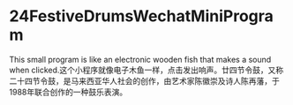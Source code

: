 # 24FestiveDrumsWechatMiniProgram
 This small program is like an electronic wooden fish that makes a sound when clicked.这个小程序就像电子木鱼一样，点击发出响声。廿四节令鼓，又称二十四节令鼓，是马来西亚华人社会的创作，由艺术家陈徽崇及诗人陈再藩，于1988年联合创作的一种鼓乐表演。
